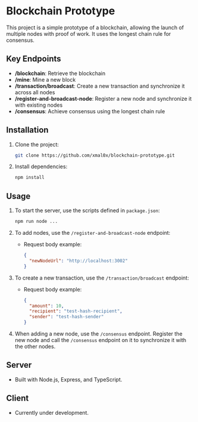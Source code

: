 # Blockchain Prototype

This project is a simple prototype of a blockchain, allowing the launch of multiple nodes with proof of work. It uses the longest chain rule for consensus.

## Key Endpoints

- **/blockchain**: Retrieve the blockchain
- **/mine**: Mine a new block
- **/transaction/broadcast**: Create a new transaction and synchronize it across all nodes
- **/register-and-broadcast-node**: Register a new node and synchronize it with existing nodes
- **/consensus**: Achieve consensus using the longest chain rule

## Installation

1. Clone the project:
   ```sh
   git clone https://github.com/xmal0x/blockchain-prototype.git
   ```
2. Install dependencies:
   ```sh
   npm install
   ```

## Usage

1. To start the server, use the scripts defined in `package.json`:
   ```sh
   npm run node ...
   ```

2. To add nodes, use the `/register-and-broadcast-node` endpoint:
    - Request body example:
      ```json
      {
        "newNodeUrl": "http://localhost:3002"
      }
      ```

3. To create a new transaction, use the `/transaction/broadcast` endpoint:
    - Request body example:
      ```json
      {
        "amount": 10,
        "recipient": "test-hash-recipient",
        "sender": "test-hash-sender"
      }
      ```

4. When adding a new node, use the `/consensus` endpoint. Register the new node and call the `/consensus` endpoint on it to synchronize it with the other nodes.

## Server

- Built with Node.js, Express, and TypeScript.

## Client

- Currently under development.
